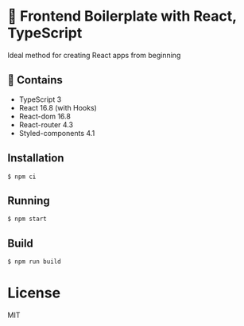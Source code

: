 # 🌌 Frontend Boilerplate with React, TypeScript

Ideal method for creating React apps from beginning

## 🤔 Contains

- TypeScript 3
- React 16.8 (with Hooks)
- React-dom 16.8
- React-router 4.3
- Styled-components 4.1

## Installation

```
$ npm ci
```

## Running

```
$ npm start
```

## Build

```
$ npm run build
```

# License

MIT
